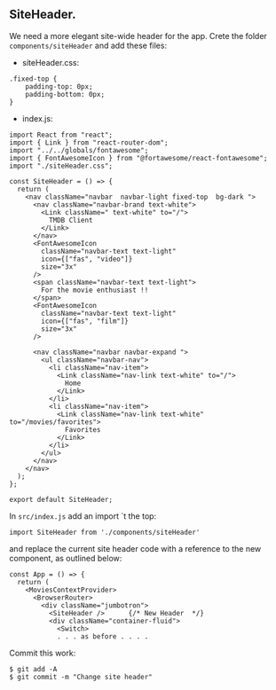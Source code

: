 ## SiteHeader.

We need a more elegant site-wide header for the app. Crete the folder `components/siteHeader` and add these files:

+ siteHeader.css:
~~~
.fixed-top {
    padding-top: 0px;
    padding-bottom: 0px;
}
~~~

+ index.js:
~~~
import React from "react";
import { Link } from "react-router-dom";
import "../../globals/fontawesome";
import { FontAwesomeIcon } from "@fortawesome/react-fontawesome";
import "./siteHeader.css";

const SiteHeader = () => {
  return (
    <nav className="navbar  navbar-light fixed-top  bg-dark ">
      <nav className="navbar-brand text-white">
        <Link className=" text-white" to="/">
          TMDB Client
        </Link>
      </nav>
      <FontAwesomeIcon
        className="navbar-text text-light"
        icon={["fas", "video"]}
        size="3x"
      />
      <span className="navbar-text text-light">
        For the movie enthusiast !!
      </span>
      <FontAwesomeIcon
        className="navbar-text text-light"
        icon={["fas", "film"]}
        size="3x"
      />

      <nav className="navbar navbar-expand ">
        <ul className="navbar-nav">
          <li className="nav-item">
            <Link className="nav-link text-white" to="/">
              Home
            </Link>
          </li>
          <li className="nav-item">
            <Link className="nav-link text-white" to="/movies/favorites">
              Favorites
            </Link>
          </li>
        </ul>
      </nav>
    </nav>
  );
};

export default SiteHeader;
~~~

In `src/index.js` add an import `t the top:
~~~
import SiteHeader from './components/siteHeader'
~~~

and replace the current site header code with a reference to the new component,  as outlined below:
~~~
const App = () => {
  return (
    <MoviesContextProvider>
      <BrowserRouter>
        <div className="jumbotron">
          <SiteHeader />      {/* New Header  */}
          <div className="container-fluid">
            <Switch>
            . . . as before . . . . 
~~~
Commit this work:
~~~
$ git add -A
$ git commit -m "Change site header"
~~~